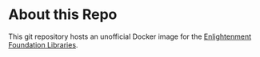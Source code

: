 # About this Repo

This git repository hosts an unofficial Docker image for the
[Enlightenment Foundation Libraries](https://www.enlightenment.org/).
